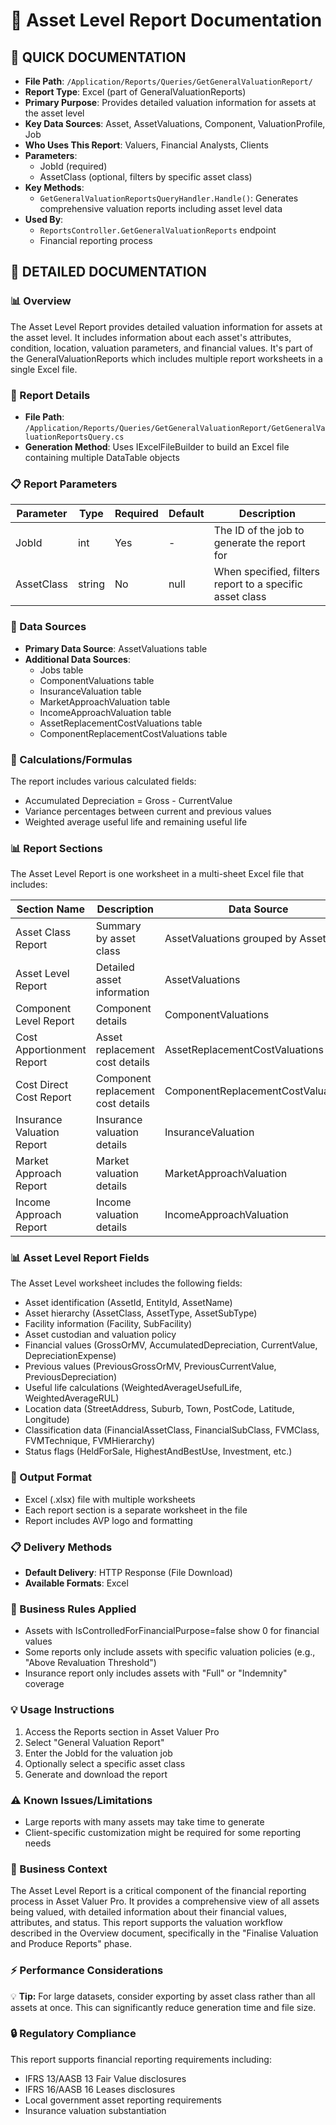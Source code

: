 # 📄 Asset Level Report Documentation

## 📄 QUICK DOCUMENTATION
- **File Path**: `/Application/Reports/Queries/GetGeneralValuationReport/`
- **Report Type**: Excel (part of GeneralValuationReports)
- **Primary Purpose**: Provides detailed valuation information for assets at the asset level
- **Key Data Sources**: Asset, AssetValuations, Component, ValuationProfile, Job
- **Who Uses This Report**: Valuers, Financial Analysts, Clients
- **Parameters**: 
  - JobId (required)
  - AssetClass (optional, filters by specific asset class)
- **Key Methods**:
  - `GetGeneralValuationReportsQueryHandler.Handle()`: Generates comprehensive valuation reports including asset level data
- **Used By**:
  - `ReportsController.GetGeneralValuationReports` endpoint
  - Financial reporting process

## 📝 DETAILED DOCUMENTATION

### 📊 Overview
The Asset Level Report provides detailed valuation information for assets at the asset level. It includes information about each asset's attributes, condition, location, valuation parameters, and financial values. It's part of the GeneralValuationReports which includes multiple report worksheets in a single Excel file.

### 🔧 Report Details
- **File Path**: `/Application/Reports/Queries/GetGeneralValuationReport/GetGeneralValuationReportsQuery.cs`
- **Generation Method**: Uses IExcelFileBuilder to build an Excel file containing multiple DataTable objects

### 📋 Report Parameters
| Parameter | Type | Required | Default | Description |
|-----------|------|----------|---------|-------------|
| JobId | int | Yes | - | The ID of the job to generate the report for |
| AssetClass | string | No | null | When specified, filters report to a specific asset class |

### 🔗 Data Sources
- **Primary Data Source**: AssetValuations table
- **Additional Data Sources**: 
  - Jobs table
  - ComponentValuations table
  - InsuranceValuation table
  - MarketApproachValuation table
  - IncomeApproachValuation table
  - AssetReplacementCostValuations table
  - ComponentReplacementCostValuations table

### 🧮 Calculations/Formulas
The report includes various calculated fields:
- Accumulated Depreciation = Gross - CurrentValue
- Variance percentages between current and previous values
- Weighted average useful life and remaining useful life

### 📊 Report Sections
The Asset Level Report is one worksheet in a multi-sheet Excel file that includes:

| Section Name | Description | Data Source | 
|--------------|-------------|-------------|
| Asset Class Report | Summary by asset class | AssetValuations grouped by AssetClass |
| Asset Level Report | Detailed asset information | AssetValuations |
| Component Level Report | Component details | ComponentValuations |
| Cost Apportionment Report | Asset replacement cost details | AssetReplacementCostValuations |
| Cost Direct Cost Report | Component replacement cost details | ComponentReplacementCostValuations |
| Insurance Valuation Report | Insurance valuation details | InsuranceValuation |
| Market Approach Report | Market valuation details | MarketApproachValuation |
| Income Approach Report | Income valuation details | IncomeApproachValuation |

### 📊 Asset Level Report Fields
The Asset Level worksheet includes the following fields:
- Asset identification (AssetId, EntityId, AssetName)
- Asset hierarchy (AssetClass, AssetType, AssetSubType)
- Facility information (Facility, SubFacility)
- Asset custodian and valuation policy
- Financial values (GrossOrMV, AccumulatedDepreciation, CurrentValue, DepreciationExpense)
- Previous values (PreviousGrossOrMV, PreviousCurrentValue, PreviousDepreciation)
- Useful life calculations (WeightedAverageUsefulLife, WeightedAverageRUL)
- Location data (StreetAddress, Suburb, Town, PostCode, Latitude, Longitude)
- Classification data (FinancialAssetClass, FinancialSubClass, FVMClass, FVMTechnique, FVMHierarchy)
- Status flags (HeldForSale, HighestAndBestUse, Investment, etc.)

### 📄 Output Format
- Excel (.xlsx) file with multiple worksheets
- Each report section is a separate worksheet in the file
- Report includes AVP logo and formatting

### 📋 Delivery Methods
- **Default Delivery**: HTTP Response (File Download)
- **Available Formats**: Excel

### 📝 Business Rules Applied
- Assets with IsControlledForFinancialPurpose=false show 0 for financial values
- Some reports only include assets with specific valuation policies (e.g., "Above Revaluation Threshold")
- Insurance report only includes assets with "Full" or "Indemnity" coverage

### 💡 Usage Instructions
1. Access the Reports section in Asset Valuer Pro
2. Select "General Valuation Report"
3. Enter the JobId for the valuation job
4. Optionally select a specific asset class
5. Generate and download the report

### ⚠️ Known Issues/Limitations
- Large reports with many assets may take time to generate
- Client-specific customization might be required for some reporting needs

### 📝 Business Context
The Asset Level Report is a critical component of the financial reporting process in Asset Valuer Pro. It provides a comprehensive view of all assets being valued, with detailed information about their financial values, attributes, and status. This report supports the valuation workflow described in the Overview document, specifically in the "Finalise Valuation and Produce Reports" phase.

### ⚡ Performance Considerations
💡 **Tip:** For large datasets, consider exporting by asset class rather than all assets at once. This can significantly reduce generation time and file size.

### 🔒 Regulatory Compliance
This report supports financial reporting requirements including:
- IFRS 13/AASB 13 Fair Value disclosures
- IFRS 16/AASB 16 Leases disclosures
- Local government asset reporting requirements
- Insurance valuation substantiation